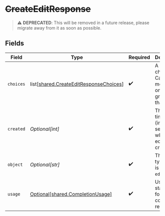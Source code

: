 # ~~CreateEditResponse~~

> :warning: **DEPRECATED**: This will be removed in a future release, please migrate away from it as soon as possible.


## Fields

| Field                                                                                          | Type                                                                                           | Required                                                                                       | Description                                                                                    |
| ---------------------------------------------------------------------------------------------- | ---------------------------------------------------------------------------------------------- | ---------------------------------------------------------------------------------------------- | ---------------------------------------------------------------------------------------------- |
| `choices`                                                                                      | list[[shared.CreateEditResponseChoices](undefined/models/shared/createeditresponsechoices.md)] | :heavy_check_mark:                                                                             | A list of edit choices. Can be more than one if `n` is greater than 1.                         |
| `created`                                                                                      | *Optional[int]*                                                                                | :heavy_check_mark:                                                                             | The Unix timestamp (in seconds) of when the edit was created.                                  |
| `object`                                                                                       | *Optional[str]*                                                                                | :heavy_check_mark:                                                                             | The object type, which is always `edit`.                                                       |
| `usage`                                                                                        | [Optional[shared.CompletionUsage]](undefined/models/shared/completionusage.md)                 | :heavy_check_mark:                                                                             | Usage statistics for the completion request.                                                   |